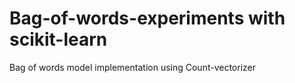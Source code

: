 # Bag-of-words-experiments with scikit-learn
Bag of words model implementation using Count-vectorizer
